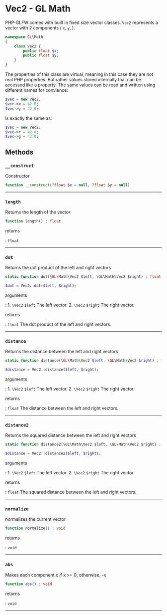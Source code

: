 # Vec2 - GL Math

PHP-GLFW comes with built in fixed size vector classes. `Vec2` represents a vector with 2 components (
`x`, `y`, ).

```php 
namespace GL\Math
{
    class Vec2 {
        public float $x;
        public float $y;
    }
}
```

The properties of this class are virtual, meaning in this case they are not real PHP properties. But rather values stored internally that 
can be accessed like a property. The same values can be read and written using different names for convience:

```php
$vec = new Vec2;
$vec->x = 42.0;
$vec->y = 42.0;
```

Is exactly the same as:

```php
$vec = new Vec2;
$vec->r = 42.0;
$vec->g = 42.0;
```

## Methods

### `__construct`

Constructor

```php
function __construct(?float $x = null, ?float $y = null)
```

---
     
### `length`

Returns the length of the vector

```php
function length() : float
```

returns

:    `float` 

---
     
### `dot`

Returns the dot product of the left and right vectors

```php
static function dot(\GL\Math\Vec2 $left, \GL\Math\Vec2 $right) : float
```

```php
$dot = Vec2::dot($left, $right);
```

arguments

:    1. `\Vec2` `$left` The left vector.
    2. `\Vec2` `$right` The right vector.

returns

:    `float` The dot product of the left and right vectors.

---
     
### `distance`

Returns the distance between the left and right vectors

```php
static function distance(\GL\Math\Vec2 $left, \GL\Math\Vec2 $right) : float
```

```php
$distance = Vec2::distance($left, $right);
```

arguments

:    1. `\Vec2` `$left` The left vector.
    2. `\Vec2` `$right` The right vector.

returns

:    `float` The distance between the left and right vectors.

---
     
### `distance2`

Returns the squared distance between the left and right vectors

```php
static function distance2(\GL\Math\Vec2 $left, \GL\Math\Vec2 $right) : float
```

```php
$distance = Vec2::distance2($left, $right);
```

arguments

:    1. `\Vec2` `$left` The left vector.
    2. `\Vec2` `$right` The right vector.

returns

:    `float` The squared distance between the left and right vectors.

---
     
### `normalize`

normalizes the current vector

```php
function normalize() : void
```

returns

:    `void` 

---
     
### `abs`

Makes each component x if x >= 0; otherwise, -x

```php
function abs() : void
```

returns

:    `void` 

---
     

